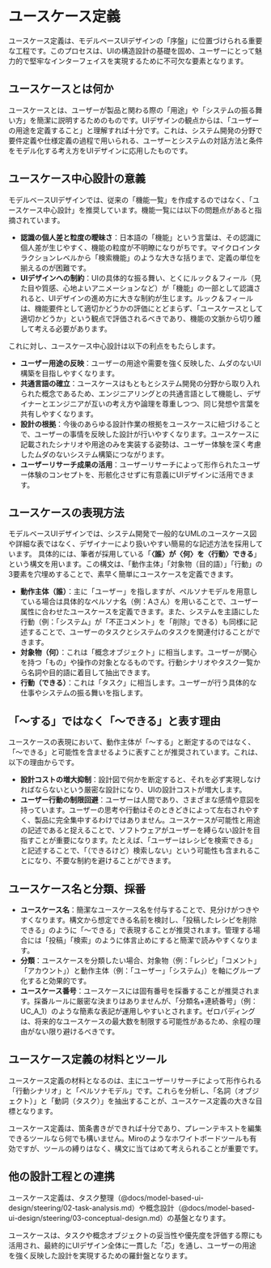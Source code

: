 # ユースケース定義

ユースケース定義は、モデルベースUIデザインの「序盤」に位置づけられる重要な工程です。このプロセスは、UIの構造設計の基礎を固め、ユーザーにとって魅力的で堅牢なインターフェイスを実現するために不可欠な要素となります。

## ユースケースとは何か

ユースケースとは、ユーザーが製品と関わる際の「用途」や「システムの振る舞い方」を簡潔に説明するためのものです。UIデザインの観点からは、「ユーザーの用途を定義すること」と理解すれば十分です。これは、システム開発の分野で要件定義や仕様定義の過程で用いられる、ユーザーとシステムの対話方法と条件をモデル化する考え方をUIデザインに応用したものです。

## ユースケース中心設計の意義

モデルベースUIデザインでは、従来の「機能一覧」を作成するのではなく、「ユースケース中心設計」を推奨しています。機能一覧には以下の問題点があると指摘されています。

- **認識の個人差と粒度の曖昧さ**：日本語の「機能」という言葉は、その認識に個人差が生じやすく、機能の粒度が不明瞭になりがちです。マイクロインタラクションレベルから「検索機能」のような大きな括りまで、定義の単位を揃えるのが困難です。
- **UIデザインへの制約**：UIの具体的な振る舞い、とくにルック＆フィール（見た目や質感、心地よいアニメーションなど）が「機能」の一部として認識されると、UIデザインの進め方に大きな制約が生じます。ルック＆フィールは、機能要件として適切かどうかの評価にとどまらず、「ユースケースとして適切かどうか」という観点で評価されるべきであり、機能の文脈から切り離して考える必要があります。

これに対し、ユースケース中心設計は以下の利点をもたらします。

- **ユーザー用途の反映**：ユーザーの用途や需要を強く反映した、ムダのないUI構築を目指しやすくなります。
- **共通言語の確立**：ユースケースはもともとシステム開発の分野から取り入れられた概念であるため、エンジニアリングとの共通言語として機能し、デザイナーとエンジニアが互いの考え方や論理を尊重しつつ、同じ発想や言葉を共有しやすくなります。
- **設計の根拠**：今後のあらゆる設計作業の根拠をユースケースに紐づけることで、ユーザーの事情を反映した設計が行いやすくなります。ユースケースに記載されたシナリオや用途のみを実装する姿勢は、ユーザー体験を深く考慮したムダのないシステム構築につながります。
- **ユーザーリサーチ成果の活用**：ユーザーリサーチによって形作られたユーザー体験のコンセプトを、形骸化させずに有意義にUIデザインに活用できます。

## ユースケースの表現方法

モデルベースUIデザインでは、システム開発で一般的なUMLのユースケース図や詳細な表ではなく、デザイナーにより扱いやすい簡易的な記述方法を採用しています。
具体的には、筆者が採用している「**〈誰〉が〈何〉を〈行動〉できる**」という構文を用います。この構文は、「動作主体」「対象物（目的語）」「行動」の3要素を穴埋めすることで、素早く簡単にユースケースを定義できます。

- **動作主体（誰）**：主に「ユーザー」を指しますが、ペルソナモデルを用意している場合は具体的なペルソナ名（例：Aさん）を用いることで、ユーザー属性に合わせたユースケースを定義できます。また、システムを主語にした行動（例：「システム」が「不正コメント」を「削除」できる）も同様に記述することで、ユーザーのタスクとシステムのタスクを関連付けることができます。
- **対象物（何）**：これは「概念オブジェクト」に相当します。ユーザーが関心を持つ「もの」や操作の対象となるものです。行動シナリオやタスク一覧から名詞や目的語に着目して抽出できます。
- **行動（できる）**：これは「タスク」に相当します。ユーザーが行う具体的な仕事やシステムの振る舞いを指します。

## 「〜する」ではなく「〜できる」と表す理由

ユースケースの表現において、動作主体が「〜する」と断定するのではなく、「〜できる」と可能性を含ませるように表すことが推奨されています。これは、以下の理由からです。

- **設計コストの増大抑制**：設計図で何かを断定すると、それを必ず実現しなければならないという厳密な設計になり、UIの設計コストが増大します。
- **ユーザー行動の制限回避**：ユーザーは人間であり、さまざまな感情や意図を持っています。ユーザーの思考や行動はそのときどきによって左右されやすく、製品に完全集中するわけではありません。ユースケースが可能性と用途の記述であると捉えることで、ソフトウェアがユーザーを縛らない設計を目指すことが重要になります。たとえば、「ユーザーはレシピを検索できる」と記述することで、「（できるけど）検索しない」という可能性も含まれることになり、不要な制約を避けることができます。

## ユースケース名と分類、採番

- **ユースケース名**：簡潔なユースケース名を付与することで、見分けがつきやすくなります。構文から想定できる名前を検討し、「投稿したレシピを削除できる」のように「〜できる」で表現することが推奨されます。管理する場合には「投稿」「検索」のように体言止めにすると簡潔で読みやすくなります。
- **分類**：ユースケースを分類したい場合、対象物（例：「レシピ」「コメント」「アカウント」）と動作主体（例：「ユーザー」「システム」）を軸にグループ化すると効果的です。
- **ユースケース番号**：ユースケースには固有番号を採番することが推奨されます。採番ルールに厳密な決まりはありませんが、「分類名+連続番号」（例：UC_A_1）のような簡素な表記が運用しやすいとされます。ゼロパディングは、将来的なユースケースの最大数を制限する可能性があるため、余程の理由がない限り避けるべきです。

## ユースケース定義の材料とツール

ユースケース定義の材料となるのは、主にユーザーリサーチによって形作られる「行動シナリオ」と「ペルソナモデル」です。これらを分析し、「名詞（オブジェクト）」と「動詞（タスク）」を抽出することが、ユースケース定義の大きな目標となります。

ユースケース定義は、箇条書きができれば十分であり、プレーンテキストを編集できるツールなら何でも構いません。Miroのようなホワイトボードツールも有効ですが、ツールの縛りはなく、構文に当てはめて考えられることが重要です。

## 他の設計工程との連携

ユースケース定義は、タスク整理（@docs/model-based-ui-design/steering/02-task-analysis.md）や概念設計（@docs/model-based-ui-design/steering/03-conceptual-design.md）の基盤となります。

ユースケースは、タスクや概念オブジェクトの妥当性や優先度を評価する際にも活用され、最終的にUIデザイン全体に一貫した「芯」を通し、ユーザーの用途を強く反映した設計を実現するための羅針盤となります。
